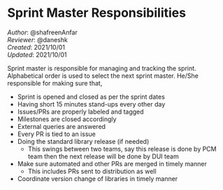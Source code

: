 # Sprint Master Responsibilities

_Author_: @shafreenAnfar    
_Reviewer_: @daneshk   
_Created_: 2021/10/01  
_Updated_: 2021/10/01

Sprint master is responsible for managing and tracking the sprint. Alphabetical order is used to select the next sprint master. He/She responsible for making sure that,

- Sprint is opened and closed as per the sprint dates
- Having short 15 minutes stand-ups every other day
- Issues/PRs are properly labeled and tagged
- Milestones are closed accordingly 
- External queries are answered 
- Every PR is tied to an issue
- Doing the standard library release (if needed)
  - This swings between two teams, say this release is done by PCM team then the next release will be done by DUI team
- Make sure automated and other PRs are merged in timely manner 
  - This includes PRs sent to distribution as well
- Coordinate version change of libraries in timely manner
